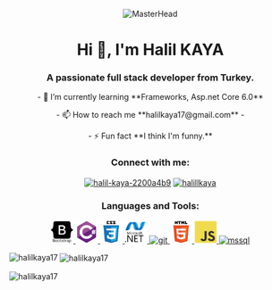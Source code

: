 <p align="center">
  <img src="https://www.kolaydata.com/wp-content/uploads/2016/04/programlama-dilleri-kapak-640x360.jpg" alt="MasterHead">
</p>
<h1 align="center">Hi 👋, I'm Halil KAYA</h1>
<h3 align="center">A passionate full stack developer from Turkey.</h3>
<p align="center">
- 🌱 I’m currently learning **Frameworks, Asp.net Core 6.0**
</p>
<p align="center">
- 📫 How to reach me **halilkaya17@gmail.com**
- </p>
<p align="center">
- ⚡ Fun fact **I think I'm funny.**
</p>
<h3 align="center">Connect with me:</h3>
<p align="center">
<a href="https://linkedin.com/in/halil-kaya-2200a4b9" target="_blank"><img align="center" src="https://raw.githubusercontent.com/rahuldkjain/github-profile-readme-generator/master/src/images/icons/Social/linked-in-alt.svg" alt="halil-kaya-2200a4b9" height="30" width="40" /></a>
<a href="https://instagram.com/halillkaya" target="_blank"><img align="center" src="https://raw.githubusercontent.com/rahuldkjain/github-profile-readme-generator/master/src/images/icons/Social/instagram.svg" alt="halillkaya" height="30" width="40" /></a>
</p>

<h3 align="center">Languages and Tools:</h3>
<p align="center"> <a href="https://getbootstrap.com" target="_blank" rel="noreferrer"> <img src="https://raw.githubusercontent.com/devicons/devicon/master/icons/bootstrap/bootstrap-plain-wordmark.svg" alt="bootstrap" width="40" height="40"/> </a> <a href="https://www.w3schools.com/cs/" target="_blank" rel="noreferrer"> <img src="https://raw.githubusercontent.com/devicons/devicon/master/icons/csharp/csharp-original.svg" alt="csharp" width="40" height="40"/> </a> <a href="https://www.w3schools.com/css/" target="_blank" rel="noreferrer"> <img src="https://raw.githubusercontent.com/devicons/devicon/master/icons/css3/css3-original-wordmark.svg" alt="css3" width="40" height="40"/> </a> <a href="https://dotnet.microsoft.com/" target="_blank" rel="noreferrer"> <img src="https://raw.githubusercontent.com/devicons/devicon/master/icons/dot-net/dot-net-original-wordmark.svg" alt="dotnet" width="40" height="40"/> </a> <a href="https://git-scm.com/" target="_blank" rel="noreferrer"> <img src="https://www.vectorlogo.zone/logos/git-scm/git-scm-icon.svg" alt="git" width="40" height="40"/> </a> <a href="https://www.w3.org/html/" target="_blank" rel="noreferrer"> <img src="https://raw.githubusercontent.com/devicons/devicon/master/icons/html5/html5-original-wordmark.svg" alt="html5" width="40" height="40"/> </a> <a href="https://developer.mozilla.org/en-US/docs/Web/JavaScript" target="_blank" rel="noreferrer"> <img src="https://raw.githubusercontent.com/devicons/devicon/master/icons/javascript/javascript-original.svg" alt="javascript" width="40" height="40"/> </a> <a href="https://www.microsoft.com/en-us/sql-server" target="_blank" rel="noreferrer"> <img src="https://www.svgrepo.com/show/303229/microsoft-sql-server-logo.svg" alt="mssql" width="40" height="40"/> </a> </p>

<p><img align="left" src="https://github-readme-stats.vercel.app/api/top-langs?username=halilkaya17&show_icons=true&locale=en&layout=compact" alt="halilkaya17" /></p>

<p>&nbsp;<img align="center" src="https://github-readme-stats.vercel.app/api?username=halilkaya17&show_icons=true&locale=en" alt="halilkaya17" /></p>

<p><img align="center" src="https://github-readme-streak-stats.herokuapp.com/?user=halilkaya17&" alt="halilkaya17" /></p>
